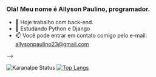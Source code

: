 ### Olá! Meu nome é Allyson Paulino, programador.

- 🔭 Hoje trabalho com back-end.
- 🌱 Estudando Python e Django
- 📫 Você pode entrar em contato comigo pelo e-mail: allysonpaulino23@gmail.com

-->

![Karanalpe Status](https://github-readme-stats.vercel.app/api?username=allysonp23&show_icons=true)
[![Top Langs](https://github-readme-stats.vercel.app/api/top-langs/?username=allysonp23)](https://github.com/anuraghazra/github-readme-stats)
